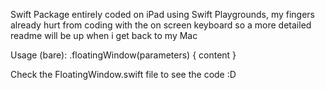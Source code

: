 Swift Package entirely coded on iPad using Swift Playgrounds, my fingers already hurt from coding with the on screen keyboard so a more detailed readme will be up when i get back to my Mac

Usage (bare): .floatingWindow(parameters) {
      content
}


Check the FloatingWindow.swift file to see the code :D
